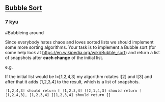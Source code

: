 <h2><a href=https://www.codewars.com/kata/57403b5ad67e87b5e7000d1d/train/javascript target="_blank">Bubble Sort</a></h2><h3>7 kyu</h3><p>#Bubbleing around</p><p>Since everybody hates chaos and loves sorted lists we should implement some more sorting algorithms. Your task is to implement a Bubble sort (for some help look at <a href="https://en.wikipedia.org/wiki/Bubble_sort" data-turbolinks="false" target="_blank">https://en.wikipedia.org/wiki/Bubble_sort</a>) and return a list of snapshots after <strong>each change</strong> of the initial list.</p><p>e.g. </p><p>If the initial list would be l=[1,2,4,3] my algorithm rotates l[2] and l[3] and after that it adds [1,2,3,4] to the result, which is a list of snapshots.</p><pre><code>[1,2,4,3] should return [ [1,2,3,4] ][2,1,4,3] should return [ [1,2,4,3], [1,2,3,4] ][1,2,3,4] should return []</code></pre>